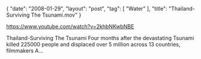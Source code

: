 {
   "date": "2008-01-29",
   "layout": "post",
   "tag": [
      "Water"
   ],
   "title": "Thailand-Surviving The Tsunami.mov"
}

https://www.youtube.com/watch?v=2khbNKwbNBE  

Thailand-Surviving The Tsunami Four months after the devastating Tsunami killed 225000 people and displaced over 5 million across 13 countries, filmmakers A...